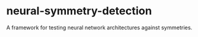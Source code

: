 # neural-symmetry-detection
A framework for testing neural network architectures against symmetries.
